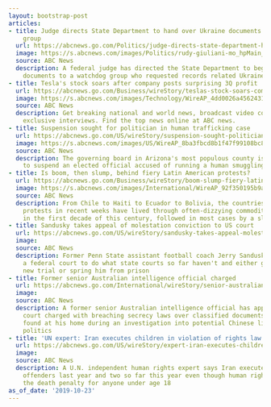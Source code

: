 ```yaml
---
layout: bootstrap-post
articles:
- title: Judge directs State Department to hand over Ukraine documents to watchdog
    group
  url: https://abcnews.go.com/Politics/judge-directs-state-department-hand-ukraine-documents-watchdog/story?id=66486489
  image: https://s.abcnews.com/images/Politics/rudy-giuliani-mo_hpMain_20191023-194552_16x9_992.jpg
  source: ABC News
  description: A federal judge has directed the State Department to begin delivering
    documents to a watchdog group who requested records related Ukraine.
- title: Tesla's stock soars after company posts surprising 3Q profit
  url: https://abcnews.go.com/Business/wireStory/teslas-stock-soars-company-posts-surprising-3q-profit-66487547
  image: https://s.abcnews.com/images/Technology/WireAP_4dd0026a4562431ea90a0e0452095ac1_16x9_992.jpg
  source: ABC News
  description: Get breaking national and world news, broadcast video coverage, and
    exclusive interviews. Find the top news online at ABC news.
- title: Suspension sought for politician in human trafficking case
  url: https://abcnews.go.com/US/wireStory/suspension-sought-politician-human-trafficking-case-66487373
  image: https://s.abcnews.com/images/US/WireAP_8ba3fbcd8b1f47f99108bc8e693bb6bc_16x9_992.jpg
  source: ABC News
  description: The governing board in Arizona's most populous county is taking steps
    to suspend an elected official accused of running a human smuggling scheme
- title: Is boom, then slump, behind fiery Latin American protests?
  url: https://abcnews.go.com/Business/wireStory/boom-slump-fiery-latin-american-protests-66486914
  image: https://s.abcnews.com/images/International/WireAP_92f350195b9a49e9bad6429fff5b3392_16x9_992.jpg
  source: ABC News
  description: From Chile to Haiti to Ecuador to Bolivia, the countries hit by fiery
    protests in recent weeks have lived through often-dizzying commodity-driven growth
    in the first decade of this century, followed in most cases by a slump
- title: Sandusky takes appeal of molestation conviction to US court
  url: https://abcnews.go.com/US/wireStory/sandusky-takes-appeal-molestation-conviction-us-court-66486488
  image: 
  source: ABC News
  description: Former Penn State assistant football coach Jerry Sandusky is asking
    a federal court to do what state courts so far haven't and either grant him a
    new trial or spring him from prison
- title: Former senior Australian intelligence official charged
  url: https://abcnews.go.com/International/wireStory/senior-australian-intelligence-official-charged-66486486
  image: 
  source: ABC News
  description: A former senior Australian intelligence official has appeared in a
    court charged with breaching secrecy laws over classified documents allegedly
    found at his home during an investigation into potential Chinese links to Australian
    politics
- title: 'UN expert: Iran executes children in violation of rights law'
  url: https://abcnews.go.com/US/wireStory/expert-iran-executes-children-violation-rights-law-66486417
  image: 
  source: ABC News
  description: A U.N. independent human rights expert says Iran executed seven child
    offenders last year and two so far this year even though human rights law prohibits
    the death penalty for anyone under age 18
as_of_date: '2019-10-23'
---
```


